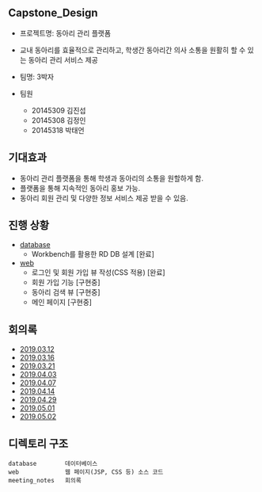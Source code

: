 ## Capstone_Design
- 프로젝트명: 동아리 관리 플랫폼

- 교내 동아리를 효율적으로 관리하고, 학생간 동아리간 의사 소통을 원활히 할 수 있는 동아리 관리 서비스 제공
- 팀명:  3박자  
- 팀원
   - 20145309 김진섭
   - 20145308 김정인
   - 20145318 박태언 
 
## 기대효과
 - 동아리 관리 플랫폼을 통해 학생과 동아리의 소통을 원할하게 함.
 - 플랫폼을 통해 지속적인 동아리 홍보 가능.
 - 동아리 회원 관리 및 다양한 정보 서비스 제공 받을 수 있음.

## 진행 상황
- [database](https://github.com/Jinseop95/Capstone_Design/tree/master/database)
  - Workbench를 활용한 RD DB 설계 [완료]
- [web](https://github.com/Jinseop95/Capstone_Design/tree/master/web)
  - 로그인 및 회원 가입 뷰 작성(CSS 적용) [완료]
  - 회원 가입 기능 [구현중]
  - 동아리 검색 뷰 [구현중]
  - 메인 페이지 [구현중]

## 회의록
  - [2019.03.12](https://github.com/Jinseop95/Capstone_Design/blob/master/meeting_notes/1.md)
  - [2019.03.16](https://github.com/Jinseop95/Capstone_Design/blob/master/meeting_notes/2.md)
  - [2019.03.21](https://github.com/Jinseop95/Capstone_Design/blob/master/meeting_notes/3.md)
  - [2019.04.03](https://github.com/Jinseop95/Capstone_Design/blob/master/meeting_notes/4.md)
  - [2019.04.07](https://github.com/Jinseop95/Capstone_Design/blob/master/meeting_notes/5.md)
  - [2019.04.14](https://github.com/Jinseop95/Capstone_Design/blob/master/meeting_notes/6.md)
  - [2019.04.29](https://github.com/Jinseop95/Capstone_Design/blob/master/meeting_notes/7.md)
  - [2019.05.01](https://github.com/Jinseop95/Capstone_Design/blob/master/meeting_notes/8.md)
  - [2019.05.02](https://github.com/Jinseop95/Capstone_Design/blob/master/meeting_notes/9.md)

## 디렉토리 구조
```
database        데이터베이스 
web             웹 페이지(JSP, CSS 등) 소스 코드 
meeting_notes   회의록
```
